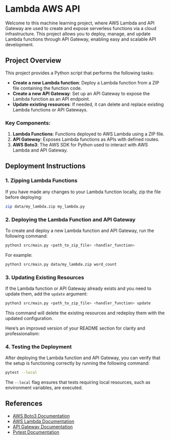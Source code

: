 # Lambda AWS API

Welcome to this machine learning project, where AWS Lambda and API Gateway are used to create and expose serverless functions via a cloud infrastructure. This project allows you to deploy, manage, and update Lambda functions through API Gateway, enabling easy and scalable API development.

## Project Overview

This project provides a Python script that performs the following tasks:
- **Create a new Lambda function**: Deploy a Lambda function from a ZIP file containing the function code.
- **Create a new API Gateway**: Set up an API Gateway to expose the Lambda function as an API endpoint.
- **Update existing resources**: If needed, it can delete and replace existing Lambda functions or API Gateways.

### Key Components:
1. **Lambda Functions**: Functions deployed to AWS Lambda using a ZIP file.
2. **API Gateway**: Exposes Lambda functions as APIs with defined routes.
3. **AWS Boto3**: The AWS SDK for Python used to interact with AWS Lambda and API Gateway.

## Deployment Instructions

### 1. Zipping Lambda Functions

If you have made any changes to your Lambda function locally, zip the file before deploying:

```bash
zip data/my_lambda.zip my_lambda.py
```

### 2. Deploying the Lambda Function and API Gateway

To create and deploy a new Lambda function and API Gateway, run the following command:

```bash
python3 src/main.py <path_to_zip_file> <handler_function>
```

For example:

```bash
python3 src/main.py data/my_lambda.zip word_count
```

### 3. Updating Existing Resources

If the Lambda function or API Gateway already exists and you need to update them, add the `update` argument:

```bash
python3 src/main.py <path_to_zip_file> <handler_function> update
```

This command will delete the existing resources and redeploy them with the updated configuration.

Here’s an improved version of your README section for clarity and professionalism:

### 4. Testing the Deployment

After deploying the Lambda function and API Gateway, you can verify that the setup is functioning correctly by running the following command:

```bash
pytest --local
```

The `--local` flag ensures that tests requiring local resources, such as environment variables, are executed.

## References

- [AWS Boto3 Documentation](https://boto3.amazonaws.com/v1/documentation/api/latest/index.html)
- [AWS Lambda Documentation](https://docs.aws.amazon.com/lambda/)
- [API Gateway Documentation](https://docs.aws.amazon.com/apigateway/)
- [Pytest Documentation](https://docs.pytest.org/en/stable/)
